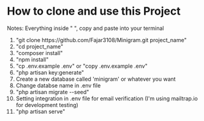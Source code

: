 <h1>How to clone and use this Project</h1>
<p>Notes: Everything inside " ", copy and paste into your terminal</p>
<ol>
    <li>
    "git clone https://github.com/Fajar3108/Minigram.git project_name"
    </li>
    <li>"cd project_name"</li>
    <li>"composer install"</li>
    <li>"npm install"</li>
    <li>"cp .env.example .env" or "copy .env.example .env"</li>
    <li>"php artisan key:generate"</li>
    <li>Create a new database called 'minigram' or whatever you want</li>
    <li>Change databse name in .env file</li>
    <li>"php artisan migrate --seed"</li>
    <li>Setting integration in .env file for email verification (I'm using mailtrap.io for development testing)</li>
    <li>"php artisan serve"</li>
</ol>
